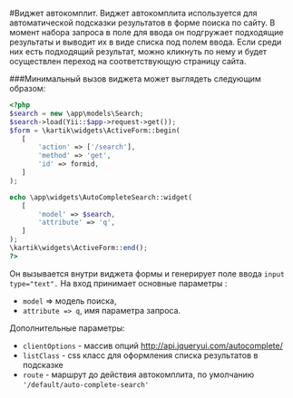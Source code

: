 #Виджет автокомплит.
Виджет автокомплита используется для автоматической подсказки результатов в форме поиска по сайту. В момент набора запроса в поле для ввода он подгружает подходящие  результаты  и выводит их в виде списка под полем ввода.
Если среди них есть подходящий результат, можно кликнуть по нему и будет осуществлен переход на соответствующую страницу сайта.

###Минимальный вызов виджета может выглядеть следующим образом:
```php
<?php
$search = new \app\models\Search;
$search->load(Yii::$app->request->get());
$form = \kartik\widgets\ActiveForm::begin(
   [
       'action' => ['/search'],
       'method' => 'get',
       'id' => formid,
   ]
);

echo \app\widgets\AutoCompleteSearch::widget(
   [
       'model' => $search,
       'attribute' => 'q',
   ]
);
\kartik\widgets\ActiveForm::end();
?>
```
Он вызывается внутри виджета формы и генерирует поле ввода `input type="text".`
На вход принимает основные параметры :
- `model` => модель поиска,
- `attribute => q`, имя параметра запроса.

Дополнительные параметры:
- `clientOptions` - массив опций http://api.jqueryui.com/autocomplete/ 
- `listClass` - css класс для оформления списка результатов в подсказке
- `route` - маршрут до действия автокомплита, по умолчанию  `'/default/auto-complete-search'`

